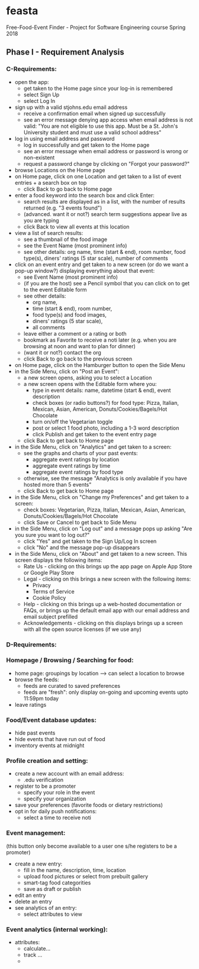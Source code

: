 # feasta
Free-Food-Event Finder - Project for Software Engineering course Spring 2018

## Phase I - Requirement Analysis

### C-Requirements:
* open the app:
  * get taken to the Home page since your log-in is remembered
  * select Sign Up
  * select Log In
* sign up with a valid stjohns.edu email address
  * receive a confirmation email when signed up successfully
  * see an error message denying app access when email address is not valid: "You are not eligible to use this app. Must be a St. John's University student and must use a valid school address"
* log in using email address and password
  * log in successfully and get taken to the Home page
  * see an error message when email address or password is wrong or non-existent
  * request a password change by clicking on "Forgot your password?"
* browse Locations on the Home page
* on Home page, click on one Location and get taken to a list of event entries + a search box on top
  * click Back to go back to Home page
* enter a food keyword into the search box and click Enter:
  * search results are displayed as in a list, with the number of results returned (e.g. "3 events found")
  * (advanced. want it or not?) search term suggestions appear live as you are typing
  * click Back to view all events at this location
* view a list of search results:
  * see a thumbnail of the food image
  * see the Event Name (most prominent info)
  * see other details: org name, time (start & end), room number, food type(s), diners' ratings (5 star scale), number of comments
* click on an event entry and get taken to a new screen (or do we want a pop-up window?) displaying everything about that event:
  * see Event Name (most prominent info)
  * (if you are the host) see a Pencil symbol that you can click on to get to the event Editable form 
  * see other details: 
    * org name, 
    * time (start & end), room number, 
    * food type(s) and food images,
    * diners' ratings (5 star scale), 
    * all comments
  * leave either a comment or a rating or both
  * bookmark as Favorite to receive a noti later (e.g. when you are browsing at noon and want to plan for dinner)
  * (want it or not?) contact the org
  * click Back to go back to the previous screen
* on Home page, click on the Hamburger button to open the Side Menu
* in the Side Menu, click on "Post an Event":
  * a new screen opens, asking you to select a Location
  * a new screen opens with the Editable form where you:
    * type in event details: name, datetime (start & end), event description
    * check boxes (or radio buttons?) for food type: Pizza, Italian, Mexican, Asian, American, Donuts/Cookies/Bagels/Hot Chocolate
    * turn on/off the Vegetarian toggle
    * post or select 1 food photo, including a 1-3 word description
    * click Publish and get taken to the event entry page
  * click Back to get back to Home page
* in the Side Menu, click on "Analytics" and get taken to a screen:
  * see the graphs and charts of your past events:
    * aggregate event ratings by location
    * aggregate event ratings by time
    * aggregate event ratings by food type
  * otherwise, see the message "Analytics is only available if you have hosted more than 5 events"
  * click Back to get back to Home page
* in the Side Menu, click on "Change my Preferences" and get taken to a screen:
  * check boxes: Vegetarian, Pizza, Italian, Mexican, Asian, American, Donuts/Cookies/Bagels/Hot Chocolate
  * click Save or Cancel to get back to Side Menu
* in the Side Menu, click on "Log out" and a message pops up asking "Are you sure you want to log out?"
  * click "Yes" and get taken to the Sign Up/Log In screen
  * click "No" and the message pop-up disappears
* in the Side Menu, click on "About" and get taken to a new screen. This screen displays the following items:
  * Rate Us - clicking on this brings up the app page on Apple App Store or Google Play Store
  * Legal - clicking on this brings a new screen with the following items:
    * Privacy
    * Terms of Service
    * Cookie Policy
  * Help - clicking on this brings up a web-hosted documentation or FAQs, or brings up the default email app with our email address and email subject prefilled
  * Acknowledgements - clicking on this displays brings up a screen with all the open source licenses (if we use any)
  
### D-Requirements:


### Homepage / Browsing / Searching for food:
* home page: groupings by location --> can select a location to browse
* browse the feeds: 
  * feeds are curated to saved preferences
  * feeds are "fresh": only display on-going and upcoming events upto 11:59pm today
* leave ratings

### Food/Event database updates:
* hide past events
* hide events that have run out of food
* inventory events at midnight

### Profile creation and setting:
* create a new account with an email address:
  * .edu verification
* register to be a promoter
  * specify your role in the event
  * specify your organization
* save your preferences (favorite foods or dietary restrictions)
* opt in for daily push notifications:
  * select a time to receive noti

### Event management: 
(this button only become available to a user one s/he registers to be a promoter)
* create a new entry:
  * fill in the name, description, time, location
  * upload food pictures or select from prebuilt gallery
  * smart-tag food categorities
  * save as draft or publish
* edit an entry
* delete an entry
* see analytics of an entry:
  * select attributes to view

### Event analytics (internal working):
* attributes:
  * calculate...
  * track ...
  * 

